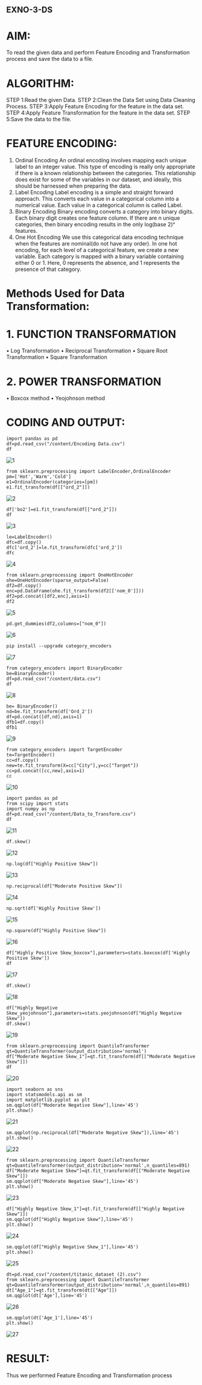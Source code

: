 ## EXNO-3-DS

# AIM:
To read the given data and perform Feature Encoding and Transformation process and save the data to a file.

# ALGORITHM:
STEP 1:Read the given Data.
STEP 2:Clean the Data Set using Data Cleaning Process.
STEP 3:Apply Feature Encoding for the feature in the data set.
STEP 4:Apply Feature Transformation for the feature in the data set.
STEP 5:Save the data to the file.

# FEATURE ENCODING:
1. Ordinal Encoding
An ordinal encoding involves mapping each unique label to an integer value. This type of encoding is really only appropriate if there is a known relationship between the categories. This relationship does exist for some of the variables in our dataset, and ideally, this should be harnessed when preparing the data.
2. Label Encoding
Label encoding is a simple and straight forward approach. This converts each value in a categorical column into a numerical value. Each value in a categorical column is called Label.
3. Binary Encoding
Binary encoding converts a category into binary digits. Each binary digit creates one feature column. If there are n unique categories, then binary encoding results in the only log(base 2)ⁿ features.
4. One Hot Encoding
We use this categorical data encoding technique when the features are nominal(do not have any order). In one hot encoding, for each level of a categorical feature, we create a new variable. Each category is mapped with a binary variable containing either 0 or 1. Here, 0 represents the absence, and 1 represents the presence of that category.

# Methods Used for Data Transformation:
  # 1. FUNCTION TRANSFORMATION
• Log Transformation
• Reciprocal Transformation
• Square Root Transformation
• Square Transformation
  # 2. POWER TRANSFORMATION
• Boxcox method
• Yeojohnson method

# CODING AND OUTPUT:
~~~
import pandas as pd
df=pd.read_csv("/content/Encoding Data.csv")
df
~~~
![1](https://github.com/user-attachments/assets/af5eb845-dcbf-4586-a969-49f0c1432ee5)
~~~
from sklearn.preprocessing import LabelEncoder,OrdinalEncoder
pm=['Hot','Warm','Cold']
e1=OrdinalEncoder(categories=[pm])
e1.fit_transform(df[["ord_2"]])
~~~
![2](https://github.com/user-attachments/assets/e354246c-628a-4919-a3b9-5c72b1ba536b)
~~~
df['bo2']=e1.fit_transform(df[["ord_2"]])
df
~~~
![3](https://github.com/user-attachments/assets/04f495c3-5d44-4017-b218-82a08eed910f)
~~~
le=LabelEncoder()
dfc=df.copy()
dfc['ord_2']=le.fit_transform(dfc['ord_2'])
dfc
~~~
![4](https://github.com/user-attachments/assets/c24bc60c-8197-40e6-9d2e-dc30481deb82)
~~~
from sklearn.preprocessing import OneHotEncoder
ohe=OneHotEncoder(sparse_output=False)
df2=df.copy()
enc=pd.DataFrame(ohe.fit_transform(df2[['nom_0']]))
df2=pd.concat([df2,enc],axis=1)
df2
~~~
![5](https://github.com/user-attachments/assets/449ddff7-c35d-4a5f-8ddf-0d47f7093efc)
~~~
pd.get_dummies(df2,columns=["nom_0"])
~~~
![6](https://github.com/user-attachments/assets/8509fb8a-6a23-4327-8e67-b391951ff5ad)
~~~
pip install --upgrade category_encoders
~~~
![7](https://github.com/user-attachments/assets/2a96b374-edf4-4dc1-98d5-0ce88cc2d121)
~~~
from category_encoders import BinaryEncoder
be=BinaryEncoder()
df=pd.read_csv("/content/data.csv")
df
~~~
![8](https://github.com/user-attachments/assets/ce4a6146-02f6-46ef-9032-e017db1f81b0)
~~~
be= BinaryEncoder()
nd=be.fit_transform(df['Ord_2'])
df=pd.concat([df,nd],axis=1)
dfb1=df.copy()
dfb1
~~~
![9](https://github.com/user-attachments/assets/3e761374-d85c-4566-9779-465f2bee6024)
~~~
from category_encoders import TargetEncoder
te=TargetEncoder()
cc=df.copy()
new=te.fit_transform(X=cc["City"],y=cc["Target"])
cc=pd.concat([cc,new],axis=1)
cc
~~~
![10](https://github.com/user-attachments/assets/27666bc0-ee65-46cf-b2a4-bfca2c41d70a)
~~~
import pandas as pd
from scipy import stats
import numpy as np
df=pd.read_csv("/content/Data_to_Transform.csv")
df
~~~
![11](https://github.com/user-attachments/assets/ad6a1ed4-1abc-4d6f-aaad-7f0574c96e83)
~~~
df.skew()
~~~
![12](https://github.com/user-attachments/assets/f53f64ba-b897-4714-819d-a2d1b2b15400)
~~~
np.log(df["Highly Positive Skew"])
~~~
![13](https://github.com/user-attachments/assets/366e556a-9819-4d82-b109-6849a756abf4)
~~~
np.reciprocal(df["Moderate Positive Skew"])
~~~
![14](https://github.com/user-attachments/assets/2dbff0e9-3bdc-48b2-a0bb-90469ccf32dc)
~~~
np.sqrt(df['Highly Positive Skew'])
~~~
![15](https://github.com/user-attachments/assets/33297404-3e1d-41fc-85f4-9f73770d983b)
~~~
np.square(df["Highly Positive Skew"])
~~~
![16](https://github.com/user-attachments/assets/99fb77a2-a05c-4064-8a9d-e742d7aa4717)
~~~
df["Highly Positive Skew_boxcox"],parameters=stats.boxcox(df['Highly Positive Skew'])
df
~~~
![17](https://github.com/user-attachments/assets/26bf42b4-e823-4202-85e8-8054182b94d9)
~~~
df.skew()
~~~
![18](https://github.com/user-attachments/assets/f4f53c67-5b1f-4985-bf52-ffe382176e72)
~~~
df["Highly Negative Skew_yeojohnson"],parameters=stats.yeojohnson(df["Highly Negative Skew"])
df.skew()
~~~
![19](https://github.com/user-attachments/assets/d949d323-4fde-4e96-8699-d650872426b1)
~~~
from sklearn.preprocessing import QuantileTransformer
qt=QuantileTransformer(output_distribution='normal')
df["Moderate Negative Skew_1"]=qt.fit_transform(df[["Moderate Negative Skew"]])
df
~~~
![20](https://github.com/user-attachments/assets/a9b52afb-3358-4d9f-b5ad-2458dc8b8d8c)
~~~
import seaborn as sns
import statsmodels.api as sm
import matplotlib.pyplot as plt
sm.qqplot(df["Moderate Negative Skew"],line='45')
plt.show()
~~~
![21](https://github.com/user-attachments/assets/d63500ca-c6da-49ad-8ab2-2a91e59c16b9)
~~~
sm.qqplot(np.reciprocal(df["Moderate Negative Skew"]),line='45')
plt.show()
~~~
![22](https://github.com/user-attachments/assets/3711594c-5e29-4069-85fb-7c591a9fc521)
~~~
from sklearn.preprocessing import QuantileTransformer
qt=QuantileTransformer(output_distribution='normal',n_quantiles=891)
df["Moderate Negative Skew"]=qt.fit_transform(df[["Moderate Negative Skew"]])
sm.qqplot(df["Moderate Negative Skew"],line='45')
plt.show()
~~~
![23](https://github.com/user-attachments/assets/9c0c506f-dc1e-4457-89e5-96ffceb8417f)
~~~
df["Highly Negative Skew_1"]=qt.fit_transform(df[["Highly Negative Skew"]])
sm.qqplot(df["Highly Negative Skew"],line='45')
plt.show()
~~~
![24](https://github.com/user-attachments/assets/ff0ceedf-73c7-4db2-99a8-8d0b677c915a)
~~~
sm.qqplot(df["Highly Negative Skew_1"],line='45')
plt.show()
~~~
![25](https://github.com/user-attachments/assets/542f60bc-0585-4032-a6bf-981d58c98255)
~~~
dt=pd.read_csv("/content/titanic_dataset (2).csv")
from sklearn.preprocessing import QuantileTransformer
qt=QuantileTransformer(output_distribution='normal',n_quantiles=891)
dt["Age_1"]=qt.fit_transform(dt[["Age"]])
sm.qqplot(dt['Age'],line='45')
~~~
![26](https://github.com/user-attachments/assets/7c992c19-5983-4041-a5ee-12679b164b14)
~~~
sm.qqplot(dt['Age_1'],line='45')
plt.show()
~~~
![27](https://github.com/user-attachments/assets/0e0e9895-8f63-4f52-b64e-f81e4c185bda)
# RESULT:
  Thus we performed Feature Encoding and Transformation process

       
